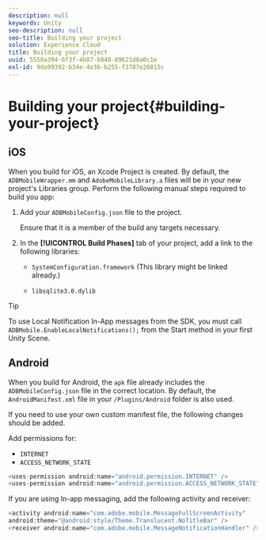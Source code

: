 ```yaml
---
description: null
keywords: Unity
seo-description: null
seo-title: Building your project
solution: Experience Cloud
title: Building your project
uuid: 5550a394-6f3f-4b87-b840-89621d8a0c1e
exl-id: 9da99392-b34e-4e36-b255-f3787e26015c
---
```

# Building your project{#building-your-project}

## iOS

When you build for iOS, an Xcode Project is created. By default, the `ADBMobileWrapper.mm` and  `AdobeMobileLibrary.a` files will be in your new project's Libraries group. Perform the following manual steps required to build you app:

1. Add your `ADBMobileConfig.json` file to the project.

   Ensure that it is a member of the build any targets necessary.

1. In the **[!UICONTROL Build Phases]** tab of your project, add a link to the following libraries:

   * `SystemConfiguration.framework`
      (This library might be linked already.)

   * `libsqlite3.0.dylib`

>[!TIP]
>
>To use Local Notification In-App messages from the SDK, you must call `ADBMobile.EnableLocalNotifications();` from the Start method in your first Unity Scene.

## Android

When you build for Android, the `apk` file already includes the `ADBMobileConfig.json` file in the correct location. By default, the `AndroidManifest.xml` file in your `/Plugins/Android` folder is also used.

If you need to use your own custom manifest file, the following changes should be added.

Add permissions for:

* `INTERNET`
* `ACCESS_NETWORK_STATE`

```java
<uses-permission android:name="android.permission.INTERNET" />
<uses-permission android:name="android.permission.ACCESS_NETWORK_STATE" />
```

If you are using In-app messaging, add the following activity and receiver:

```java
<activity android:name="com.adobe.mobile.MessageFullScreenActivity"  
android:theme="@android:style/Theme.Translucent.NoTitleBar" />
<receiver android:name="com.adobe.mobile.MessageNotificationHandler" />
```
